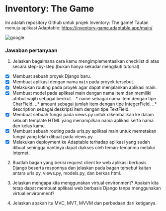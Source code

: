 # Inventory: The Game
Ini adalah repository Github untuk projek Inventory: The game!
Tautan menuju aplikasi Adaptable: https://inventory-game.adaptable.app/main/

![google](https://qph.cf2.quoracdn.net/main-qimg-305c4af61154add4ecd0cb9dd99b0f18)


### Jawaban pertanyaan

1. Jelaskan bagaimana cara kamu mengimplementasikan checklist di atas secara step-by-step (bukan hanya sekadar mengikuti tutorial).
- [X] Membuat sebuah proyek Django baru.
- [X] Membuat aplikasi dengan nama `main` pada proyek tersebut.
- [X] Melakukan routing pada proyek agar dapat menjalankan aplikasi main.
- [X] Membuat model pada aplikasi main dengan nama Item dan memiliki atribut wajib sebagai berikut.
..* name sebagai nama item dengan tipe CharField.
..* amount sebagai jumlah item dengan tipe IntegerField.
..* description sebagai deskripsi item dengan tipe TextField.
- [X] Membuat sebuah fungsi pada views.py untuk dikembalikan ke dalam sebuah template HTML yang menampilkan nama aplikasi serta nama dan kelas kamu.
- [X] Membuat sebuah routing pada urls.py aplikasi main untuk memetakan fungsi yang telah dibuat pada views.py.
- [X] Melakukan deployment ke Adaptable terhadap aplikasi yang sudah dibuat sehingga nantinya dapat diakses oleh teman-temanmu melalui Internet.

2. Buatlah bagan yang berisi request client ke web aplikasi berbasis Django beserta responnya dan jelaskan pada bagan tersebut kaitan antara urls.py, views.py, models.py, dan berkas html.

3. Jelaskan mengapa kita menggunakan virtual environment? Apakah kita tetap dapat membuat aplikasi web berbasis Django tanpa menggunakan virtual environment?

4. Jelaskan apakah itu MVC, MVT, MVVM dan perbedaan dari ketiganya.